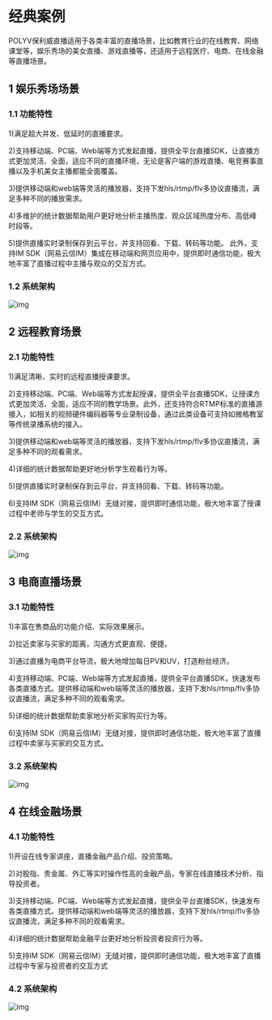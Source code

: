 # 经典案例

POLYV保利威直播适用于各类丰富的直播场景，比如教育行业的在线教育、网络课堂等，娱乐秀场的美女直播、游戏直播等，还适用于远程医疗、电商、在线金融等直播场景。

## 1 娱乐秀场场景

### 1.1 功能特性

1)满足超大并发、低延时的直播要求。

2)支持移动端、PC端、Web端等方式发起直播，提供全平台直播SDK，让直播方式更加灵活、全面，适应不同的直播环境，无论是客户端的游戏直播、电竞赛事直播以及手机美女主播都能全面覆盖。

3)提供移动端和web端等灵活的播放器，支持下发hls/rtmp/flv多协议直播流，满足多种不同的播放需求。

4)多维护的统计数据帮助用户更好地分析主播热度、观众区域热度分布、高低峰时段等。

5)提供直播实时录制保存到云平台，并支持回看、下载、转码等功能。 此外，支持IM SDK（网易云信IM）集成在移动端和网页应用中，提供即时通信功能，极大地丰富了直播过程中主播与观众的交互方式。

### 1.2 系统架构

![img](http://yx-web.nos.netease.com/webdoc/live/intro/live_intro_1_2.jpg)

## 2 远程教育场景

### 2.1 功能特性

1)满足清晰、实时的远程直播授课要求。

2)支持移动端、PC端、Web端等方式发起授课，提供全平台直播SDK，让授课方式更加灵活、全面，适应不同的教学场景。此外，还支持符合RTMP标准的直播源接入，如相关的视频硬件编码器等专业录制设备，通过此类设备可支持如微格教室等传统录播系统的接入。

3)提供移动端和web端等灵活的播放器，支持下发hls/rtmp/flv多协议直播流，满足多种不同的观看需求。

4)详细的统计数据帮助更好地分析学生观看行为等。

5)提供直播实时录制保存到云平台，并支持回看、下载、转码等功能。

6)支持IM SDK（网易云信IM）无缝对接，提供即时通信功能，极大地丰富了授课过程中老师与学生的交互方式。

### 2.2 系统架构

![img](http://yx-web.nos.netease.com/webdoc/live/intro/live_intro_2_2.jpg)

## 3 电商直播场景

### 3.1 功能特性

1)丰富在售商品的功能介绍、实际效果展示。

2)拉近卖家与买家的距离，沟通方式更直观、便捷。

3)通过直播为电商平台导流，极大地增加每日PV和UV，打造粉丝经济。

4)支持移动端、PC端、Web端等方式发起直播，提供全平台直播SDK，快速发布各类直播方式。提供移动端和web端等灵活的播放器，支持下发hls/rtmp/flv多协议直播流，满足多种不同的观看需求。

5)详细的统计数据帮助卖家地分析买家购买行为等。

6)支持IM SDK（网易云信IM）无缝对接，提供即时通信功能，极大地丰富了直播过程中卖家与买家的交互方式。

### 3.2 系统架构

![img](http://yx-web.nos.netease.com/webdoc/live/intro/live_intro_3_2.jpg)

## 4 在线金融场景

### 4.1 功能特性

1)开设在线专家讲座，直播金融产品介绍、投资策略。

2)对股指、贵金属、外汇等实时操作性高的金融产品，专家在线直播技术分析、指导投资者。

3)支持移动端、PC端、Web端等方式发起直播，提供全平台直播SDK，快速发布各类直播方式。提供移动端和web端等灵活的播放器，支持下发hls/rtmp/flv多协议直播流，满足多种不同的观看需求。

4)详细的统计数据帮助金融平台更好地分析投资者投资行为等。

5)支持IM SDK（网易云信IM）无缝对接，提供即时通信功能，极大地丰富了直播过程中专家与投资者的交互方式

### 4.2 系统架构

![img](http://yx-web.nos.netease.com/webdoc/live/intro/live_intro_4_2.jpg)